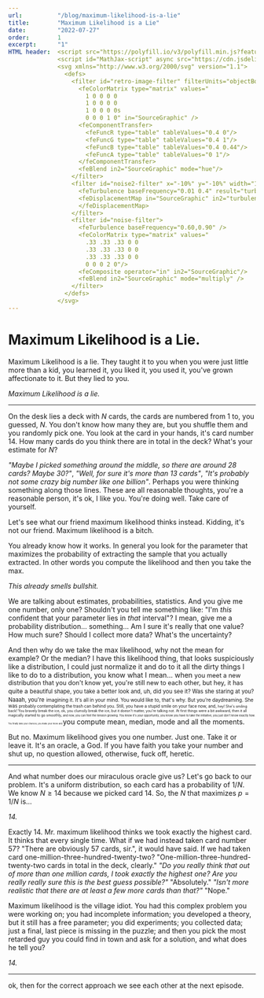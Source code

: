 ```yaml
---
url:          "/blog/maximum-likelihood-is-a-lie"
title:        "Maximum Likelihood is a Lie"
date:         "2022-07-27"
order:        1
excerpt:      "1"
HTML header:  <script src="https://polyfill.io/v3/polyfill.min.js?features=es6"></script>
              <script id="MathJax-script" async src="https://cdn.jsdelivr.net/npm/mathjax@3/es5/tex-mml-chtml.js"></script>
              <svg xmlns="http://www.w3.org/2000/svg" version="1.1">
                <defs>
                  <filter id="retro-image-filter" filterUnits="objectBoundingBox" primitiveUnits="userSpaceOnUse" color-interpolation-filters="sRGB">
                    <feColorMatrix type="matrix" values="
                      1 0 0 0 0
                      1 0 0 0 0
                      1 0 0 0 0s
                      0 0 0 1 0" in="SourceGraphic" />
                    <feComponentTransfer>
                      <feFuncR type="table" tableValues="0.4 0"/>
                      <feFuncG type="table" tableValues="0.4 1"/>
                      <feFuncB type="table" tableValues="0.4 0.44"/>
                      <feFuncA type="table" tableValues="0 1"/>
                    </feComponentTransfer>
                    <feBlend in2="SourceGraphic" mode="hue"/>
                  </filter>
                  <filter id="noise2-filter" x="-10%" y="-10%" width="120%" height="120%">
                    <feTurbulence baseFrequency="0.01 0.4" result="turbulence" numOctaves="2" />
                    <feDisplacementMap in="SourceGraphic" in2="turbulence" scale="12" xChannelSelector="R" yChannelSelector="R">
                    </feDisplacementMap>
                  </filter>
                  <filter id="noise-filter">
                    <feTurbulence baseFrequency="0.60,0.90" />
                    <feColorMatrix type="matrix" values="
                      .33 .33 .33 0 0
                      .33 .33 .33 0 0
                      .33 .33 .33 0 0
                      0 0 0 2 0"/>
                    <feComposite operator="in" in2="SourceGraphic"/>
                    <feBlend in2="SourceGraphic" mode="multiply" />
                  </filter>
                </defs>
              </svg>
---
```

# Maximum Likelihood is a Lie.

Maximum Likelihood is a lie. They taught it to you when you were just little more than a kid, you learned it, you liked it, you used it, you've grown affectionate to it.
But they lied to you.

*Maximum Likelihood is a lie.*

---

On the desk lies a deck with $N$ cards, the cards are numbered from 1 to, you guessed, $N$. You don't know how many they are, but you shuffle them and you randomly pick one. You look at the card in your hands, it's card number 14. How many cards do you think there are in total in the deck? What's your estimate for $N$?

*"Maybe I picked something around the middle, so there are around 28 cards? Maybe 30?"*, *"Well, for sure it's more than 13 cards"*, *"It's probably not some crazy big number like one billion"*. Perhaps you were thinking something along those lines. These are all reasonable thoughts, you're a reasonable person, it's ok, I like you. You're doing well. Take care of yourself.

Let's see what our friend maximum likelihood thinks instead. Kidding, it's not our friend. Maximum likelihood is a bitch.

You already know how it works. In general you look for the parameter that maximizes the probability of extracting the sample that you actually extracted.
In other words you compute the likelihood and then you take the max.

*This already smells bullshit.*

We are talking about estimates, probabilities, statistics. And you give me one number, only one? Shouldn't you tell me something like: "I'm *this* confident that your parameter lies in *that* interval"? I mean, give me a probability distribution... something... Am I sure it's really that one value? How much sure? Should I collect more data? What's the uncertainty?

And then why do we take the max likelihood, why not the mean for example? Or the median? I have this likelihood thing, that looks suspiciously like a distribution, I could just normalize it and do to it all the dirty things I like to do to a distribution, you know what I mean... when <span style="font-size: 0.9em;">you meet a new distribution that you don't know yet, you're still new to each other, but hey, it has quite a</span>
<span style="font-size: 0.8em;">beautiful shape, you take a better look and, uh, did you see it? Was she staring at you? Naaah, you're</span>
<span style="font-size: 0.7em;"> imagining it. It's all in your mind. You would like to, that's why. But you're daydreaming. She was </span>
<span style="font-size: 0.6em;">probably contemplating the trash can behind you. Still, you have a stupid smile on your face now, and, </span>
<span style="font-size: 0.5em;">hey! She's smiling back! You bravely break the ice, ok, you clumsily break the ice, but it doesn't matter, you're talking not. At first things were a bit awkward, then it all magically started to go smoothly, </span>
<span style="font-size: 0.4em;">and now, you can feel the tension growing. You know it's your opportunity, you know you have to take the initiative, you just don't know exactly how. </span>
<span style="font-size: 0.3em;">You finally take your chances, you make your move and </span>you compute mean, median, mode and all the moments.


But no. Maximum likelihood gives you one number. Just one. Take it or leave it. It's an oracle, a God. If you have faith you take your number and shut up, no question allowed, otherwise, fuck off, heretic.

---

And what number does our miraculous oracle give us?
Let's go back to our problem. It's a uniform distribution, so each card has a probability of $1/N$. We know $N \geq 14$ because we picked card 14. So, the $N$ that maximizes $p = 1/N$ is...

*14.*

Exactly 14. Mr. maximum likelihood thinks we took exactly the highest card. It thinks that every single time. What if we had instead taken card number 57? "There are obviously 57 cards, sir.", it would have said. If we had taken card one-million-three-hundred-twenty-two? "One-million-three-hundred-twenty-two cards in total in the deck, clearly." *"Do you really think that out of more than one million cards, I took exactly the highest one? Are you really really sure this is the best guess possible?"* "Absolutely." *"Isn't more realistic that there are at least a few more cards than that?"* "Nope."

Maximum likelihood is the village idiot.
You had this complex problem you were working on; you had incomplete information; you developed a theory, but it still has a free parameter; you did experiments; you collected data; just a final, last piece is missing in the puzzle; and then you pick the most retarded guy you could find in town and ask for a solution, and what does he tell you?

*14.*

---

ok, then for the correct approach we see each other at the next episode.
